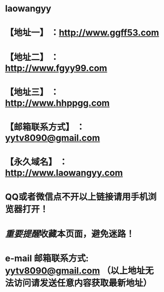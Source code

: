 # laowangyy
# 【地址一】 ：http://www.ggff53.com
# 【地址二】 ：http://www.fgyy99.com
# 【地址三】 ：http://www.hhppgg.com
# 【邮箱联系方式】 ：yytv8090@gmail.com
# 【永久域名】 ：http://www.laowangyy.com
# QQ或者微信点不开以上链接请用手机浏览器打开！
# *重要提醒*收藏本页面，避免迷路！
# e-mail 邮箱联系方式: yytv8090@gmail.com （以上地址无法访问请发送任意内容获取最新地址）

